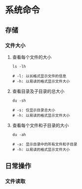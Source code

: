 # 系统命令

## 存储

### 文件大小
1. 查看每个文件的大小
   ```
   ls -lh

   # -l: 以长格式显示文件的信息
   # -h: 以易读的格式显示文件大小
   ```

2. 查看目录及子目录的总大小
   ```
   du -sh

   # -s: 仅显示目录总大小
   # -h: 以易读的格式显示文件大小
   ```

3. 查看每个文件和子目录的大小
   ```
   du -ah

   # -a: 显示目录中的所有文件和子目录
   # -h: 以易读的格式显示文件大小
   ```

## 日常操作

### 文件读取

